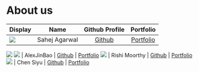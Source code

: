# About us

Display |     Name      |               Github Profile                | Portfolio 
--------|:-------------:|:-------------------------------------------:|:---------:
![](https://via.placeholder.com/100.png?text=Photo) | Sahej Agarwal | [Github](https://github.com/) | [Portfolio](docs/team/johndoe.md)
![](https://via.placeholder.com/100.png?text=Photo) 
![](https://via.placeholder.com/100.png?text=Photo) | AlexJinBao | [Github](https://github.com/) | [Portfolio](docs/team/jinbaoalex.md)
![](https://via.placeholder.com/100.png?text=Photo) | Rishi Moorthy | [Github](https://github.com/) | [Portfolio](docs/team/rishi7830.md)
![](https://via.placeholder.com/100.png?text=Photo) | Chen Siyu | [Github](https://github.com/) | [Portfolio](docs/team/sychen1645.md)